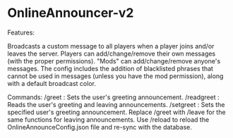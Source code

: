 # OnlineAnnouncer-v2
Features:

Broadcasts a custom message to all players when a player joins and/or leaves the server.
Players can add/change/remove their own messages (with the proper permissions).
"Mods" can add/change/remove anyone's messages.
The config includes the addition of blacklisted phrases that cannot be used in messages (unless you have the mod permission), along with a default broadcast color.

Commands:
/greet <message>: Sets the user's greeting announcement.
/readgreet <player>: Reads the user's greeting and leaving announcements.
/setgreet <player> <message>: Sets the specified user's greeting announcement.
Replace /greet with /leave for the same functions for leaving announcements.
Use /reload to reload the OnlineAnnounceConfig.json file and re-sync with the database.
